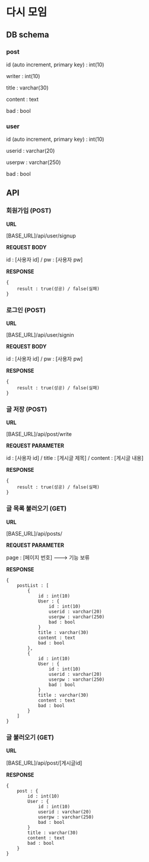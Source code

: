 # 다시 모임 



## DB schema



### post

id (auto increment, primary key) : int(10)

writer : int(10)

title : varchar(30)

content : text

bad : bool



### user

id (auto increment, primary key) : int(10)

userid : varchar(20)

userpw : varchar(250)

bad : bool



## API



### 회원가입 (POST)

**URL**

[BASE_URL]/api/user/signup

**REQUEST BODY**

id : [사용자 id] / pw : [사용자 pw]

**RESPONSE**

```
{
    result : true(성공) / false(실패)
}
```



### 로그인 (POST)

**URL**

[BASE_URL]/api/user/signin

**REQUEST BODY**

id : [사용자 id] / pw : [사용자 pw]

**RESPONSE**

```
{
    result : true(성공) / false(실패)
}
```



### 글 저장 (POST)

**URL**

[BASE_URL]/api/post/write

**REQUEST PARAMETER**

id : [사용자 id] / title : [게시글 제목] / content : [게시글 내용]

**RESPONSE**

```
{
    result : true(성공) / false(실패)
}
```



### 글 목록 불러오기 (GET)

**URL**

[BASE_URL]/api/posts/

**REQUEST PARAMETER**

page : [페이지 번호] ---> 기능 보류

**RESPONSE**

```
{
    postList : [
        {
            id : int(10)
            User : {
                id : int(10)
                userid : varchar(20)
                userpw : varchar(250)
                bad : bool
	        }
            title : varchar(30)
            content : text
            bad : bool
        },
        {
            id : int(10)
            User : {
	            id : int(10)
                userid : varchar(20)
                userpw : varchar(250)
                bad : bool
	        }
            title : varchar(30)
            content : text
            bad : bool
        }
    ]
}
```



### 글 불러오기 (GET)

**URL**

[BASE_URL]/api/post/[게시글id]

**RESPONSE**

```
{
    post : {
        id : int(10)
        User : {
	        id : int(10)
            userid : varchar(20)
            userpw : varchar(250)
            bad : bool
	    }
        title : varchar(30)
        content : text
        bad : bool
    }
}
```

